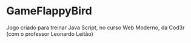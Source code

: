 # GameFlappyBird
Jogo criado para treinar Java Script, no curso Web Moderno, da Cod3r (com o professor Leonardo Leitão)
